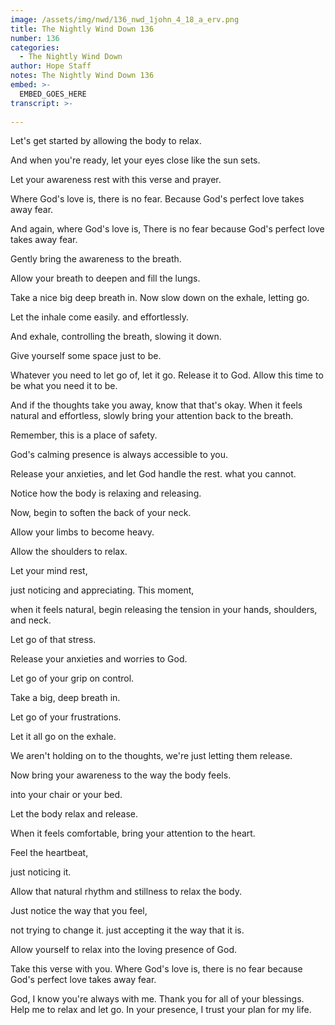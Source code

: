 ```yaml
---
image: /assets/img/nwd/136_nwd_1john_4_18_a_erv.png
title: The Nightly Wind Down 136
number: 136
categories:
  - The Nightly Wind Down
author: Hope Staff
notes: The Nightly Wind Down 136
embed: >-
  EMBED_GOES_HERE
transcript: >-
  
---
```

Let's get started by allowing the body to relax.

And when you're ready, let your eyes close like the sun sets.

Let your awareness rest with this verse and prayer.

Where God's love is, there is no fear. Because God's perfect love takes away fear.

And again, where God's love is, There is no fear because God's perfect love takes away fear.

Gently bring the awareness to the breath.

Allow your breath to deepen and fill the lungs.

Take a nice big deep breath in. Now slow down on the exhale, letting go.

Let the inhale come easily. and effortlessly.

And exhale, controlling the breath, slowing it down.

Give yourself some space just to be.

Whatever you need to let go of, let it go. Release it to God. Allow this time to be what you need it to be.

And if the thoughts take you away, know that that's okay. When it feels natural and effortless, slowly bring your attention back to the breath.

Remember, this is a place of safety.

God's calming presence is always accessible to you.

Release your anxieties, and let God handle the rest. what you cannot.

Notice how the body is relaxing and releasing.

Now, begin to soften the back of your neck.

Allow your limbs to become heavy.

Allow the shoulders to relax.

Let your mind rest,

just noticing and appreciating. This moment,

when it feels natural, begin releasing the tension in your hands, shoulders, and neck.

Let go of that stress.

Release your anxieties and worries to God.

Let go of your grip on control.

Take a big, deep breath in.

Let go of your frustrations.

Let it all go on the exhale.

We aren't holding on to the thoughts, we're just letting them release.

Now bring your awareness to the way the body feels.

into your chair or your bed.

Let the body relax and release.

When it feels comfortable, bring your attention to the heart.

Feel the heartbeat,

just noticing it.

Allow that natural rhythm and stillness to relax the body.

Just notice the way that you feel,

not trying to change it. just accepting it the way that it is.

Allow yourself to relax into the loving presence of God.

Take this verse with you. Where God's love is, there is no fear because God's perfect love takes away fear.

God, I know you're always with me. Thank you for all of your blessings. Help me to relax and let go. In your presence, I trust your plan for my life.

